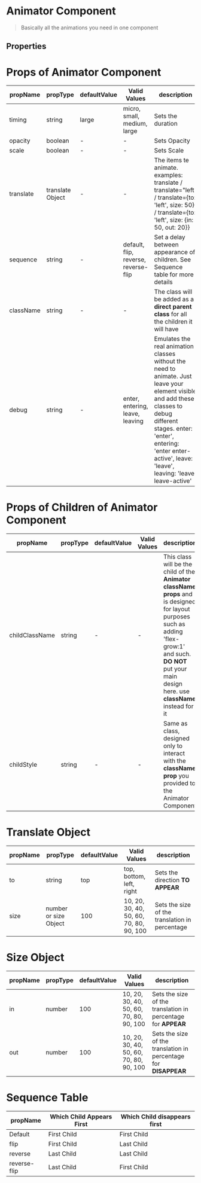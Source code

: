 # Animator Component

> Basically all the animations you need in one component

## Properties

# Props of Animator Component
| propName | propType | defaultValue | Valid Values | description |
|----------|----------|--------------|-------------|-----|
| timing | string | large | micro, small, medium, large | Sets the duration |
| opacity | boolean | - | - | Sets Opacity |
| scale | boolean | - | - | Sets Scale |
| translate | translate Object | - | -| The items te animate. examples: translate / translate="left" / translate={to: 'left', size: 50} / translate={to: 'left', size: {in: 50, out: 20}}|
| sequence | string | - | default, flip, reverse, reverse-flip | Set a delay between appearance of children. See Sequence table for more details|
| className | string | - | - | The class will be added as a **direct parent class** for all the children it will have|
| debug | string | - | enter, entering, leave, leaving | Emulates the real animation classes without the need to animate. Just leave your element visible and add these classes to debug different stages. enter: 'enter', entering: 'enter enter-active', leave: 'leave', leaving: 'leave leave-active' |

# Props of Children of Animator Component

| propName | propType | defaultValue | Valid Values | description |
|----------|----------|--------------|-------------|-----|
| childClassName | string | - | - | This class will be the child of the **Animator className props** and is designed for layout purposes such as adding 'flex-grow:1' and such. **DO NOT** put your main design here. use **className** instead for it |
| childStyle | string | - | - | Same as class, designed only to interact with the **className prop** you provided to the Animator Component|


# Translate Object

| propName | propType | defaultValue | Valid Values | description |
|----------|----------|--------------|-------------|-----|
| to | string | top | top, bottom, left, right | Sets the direction **TO APPEAR** |
| size | number or size Object | 100 | 10, 20, 30, 40, 50, 60, 70, 80, 90, 100 | Sets the size of the translation in percentage |

# Size Object

| propName | propType | defaultValue | Valid Values | description |
|----------|----------|--------------|-------------|-----|
| in | number | 100 | 10, 20, 30, 40, 50, 60, 70, 80, 90, 100 | Sets the size of the translation in percentage for **APPEAR** |
| out | number | 100 | 10, 20, 30, 40, 50, 60, 70, 80, 90, 100 | Sets the size of the translation in percentage for **DISAPPEAR** |

# Sequence Table

| propName | Which Child Appears First | Which Child disappears first |
|----------|---------------------------|-------------------|
| Default | First Child | First Child |
| flip | First Child | Last Child |
| reverse | Last Child | Last Child |
| reverse-flip | Last Child | First Child |
